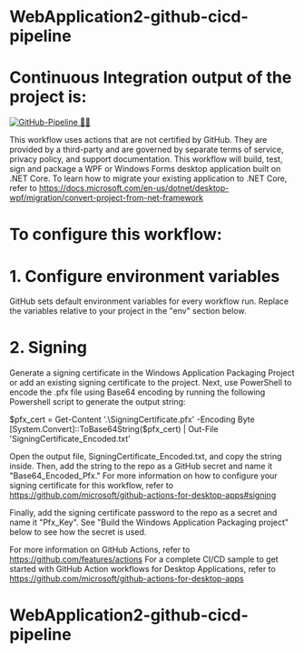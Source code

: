 # WebApplication2-github-cicd-pipeline

# Continuous Integration output of the project is:

[![GitHub-Pipeline 👩‍💻](https://github.com/sumanprasad007/WebApplication2-github-cicd-pipeline/actions/workflows/dotnet-desktop.yml/badge.svg)](https://github.com/sumanprasad007/WebApplication2-github-cicd-pipeline/actions/workflows/dotnet-desktop.yml)


This workflow uses actions that are not certified by GitHub.
 They are provided by a third-party and are governed by
 separate terms of service, privacy policy, and support
 documentation.
 This workflow will build, test, sign and package a WPF or Windows Forms desktop application
 built on .NET Core.
 To learn how to migrate your existing application to .NET Core,
 refer to https://docs.microsoft.com/en-us/dotnet/desktop-wpf/migration/convert-project-from-net-framework

# To configure this workflow:

# 1. Configure environment variables
GitHub sets default environment variables for every workflow run.
Replace the variables relative to your project in the "env" section below.

# 2. Signing
 Generate a signing certificate in the Windows Application
 Packaging Project or add an existing signing certificate to the project.
 Next, use PowerShell to encode the .pfx file using Base64 encoding
 by running the following Powershell script to generate the output string:

 $pfx_cert = Get-Content '.\SigningCertificate.pfx' -Encoding Byte
 [System.Convert]::ToBase64String($pfx_cert) | Out-File 'SigningCertificate_Encoded.txt'

 Open the output file, SigningCertificate_Encoded.txt, and copy the
 string inside. Then, add the string to the repo as a GitHub secret
 and name it "Base64_Encoded_Pfx."
 For more information on how to configure your signing certificate for
 this workflow, refer to https://github.com/microsoft/github-actions-for-desktop-apps#signing

 Finally, add the signing certificate password to the repo as a secret and name it "Pfx_Key".
 See "Build the Windows Application Packaging project" below to see how the secret is used.

 For more information on GitHub Actions, refer to https://github.com/features/actions
 For a complete CI/CD sample to get started with GitHub Action workflows for Desktop Applications,
 refer to https://github.com/microsoft/github-actions-for-desktop-apps


# WebApplication2-github-cicd-pipeline
